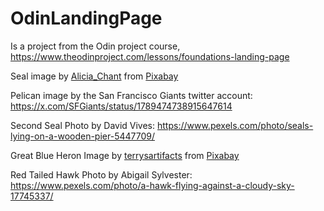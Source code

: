# OdinLandingPage
Is a project from the Odin project course, https://www.theodinproject.com/lessons/foundations-landing-page

Seal image by <a href="https://pixabay.com/users/alicia_chant-12303370/?utm_source=link-attribution&utm_medium=referral&utm_campaign=image&utm_content=6921267">Alicia_Chant</a> from <a href="https://pixabay.com//?utm_source=link-attribution&utm_medium=referral&utm_campaign=image&utm_content=6921267">Pixabay</a>

Pelican image by the San Francisco Giants twitter account: https://x.com/SFGiants/status/1789474738915647614

Second Seal Photo by David Vives: https://www.pexels.com/photo/seals-lying-on-a-wooden-pier-5447709/

Great Blue Heron Image by <a href="https://pixabay.com/users/terrysartifacts-970886/?utm_source=link-attribution&utm_medium=referral&utm_campaign=image&utm_content=744257">terrysartifacts</a> from <a href="https://pixabay.com//?utm_source=link-attribution&utm_medium=referral&utm_campaign=image&utm_content=744257">Pixabay</a>

Red Tailed Hawk Photo by Abigail Sylvester: https://www.pexels.com/photo/a-hawk-flying-against-a-cloudy-sky-17745337/